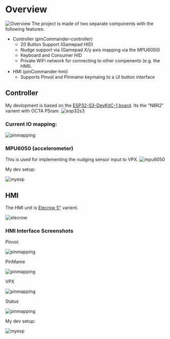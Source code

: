 # Overview
![Overview](docs/media/overview.png)
The project is made of two separate components with the following features:
- Controller (pinCommander-controller)
  - 20 Button Support (Gamepad HID)
  - Nudge support via (Gamepad X/y axis mapping via the MPU6050)
  - Keyboard and Consumer HID
  - Private WiFi network for connecting to other compenents (e.g. the HMI). 
- HMI (pinCommander-hmi)
  - Supports Pinvol and Pinmame keymaing to a UI button interface
## Controller
My devlopment is based on the [ESP32-S3-DevKitC-1 board](https://docs.espressif.com/projects/esp-idf/en/latest/esp32s3/hw-reference/esp32s3/user-guide-devkitc-1.html).  Its the "N8R2" varient with OCTA PSram. 
![esp32s3](docs/media/esp32-s3-devkitC-1-pins.png)
### Current IO mapping:
![pinmapping](docs/media/esp32s3-pin-mapping.png)
### MPU6050 (accelerometer)
This is used for implementing the nudging sensor input to VPX.
![mpu6050](docs/media/mpu6050.png)

My dev setup:

![myesp](docs/media/myesp32s3.jpg)
## HMI
The HMI unit is [Elecrow 5"](https://www.elecrow.com/esp32-display-5-inch-hmi-display-rgb-tft-lcd-touch-screen-support-lvgl.html) varient.

![elecrow](docs/media/elecrow-5-esp32.png)
### HMI Interface Screenshots
Pinvol:

![pinmapping](docs/media/hmi-pinvol.png)

PinMame

![pinmapping](docs/media/hmi-pinmame.png)

VPX

![pinmapping](docs/media/hmi-vpx.png)


Status

![pinmapping](docs/media/hmi-status.png)

My dev setup:

![myesp](docs/media/my-hmi.jpg)
